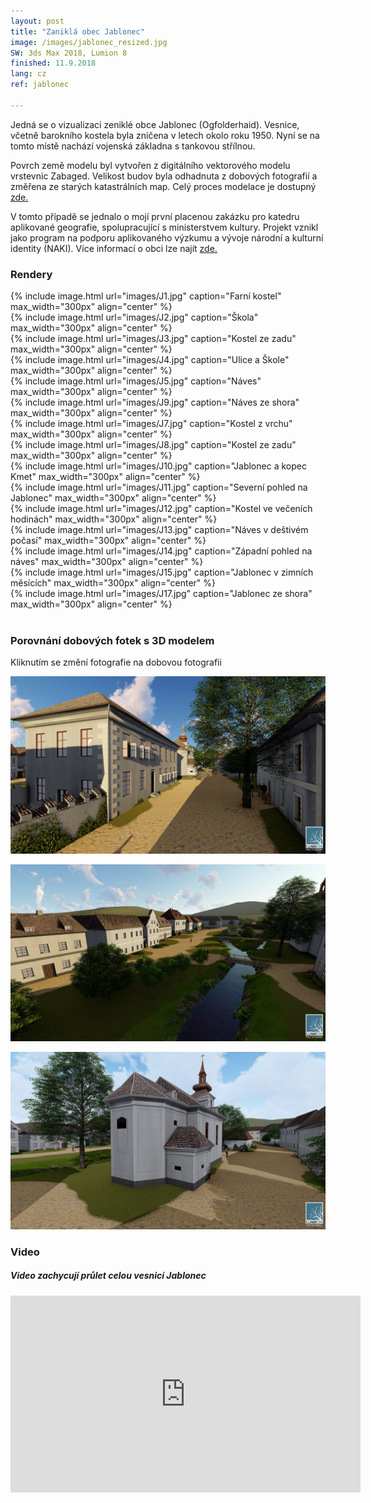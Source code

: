 ```yaml
---
layout: post
title: "Zaniklá obec Jablonec"
image: /images/jablonec_resized.jpg
SW: 3ds Max 2018, Lumion 8
finished: 11.9.2018
lang: cz
ref: jablonec

---
```



Jedná se o vizualizaci zeniklé obce Jablonec (Ogfolderhaid). Vesnice, včetně barokního kostela byla zničena v letech okolo roku 1950. Nyní se na tomto místě nachází vojenská základna s tankovou střílnou. 

Povrch země modelu byl vytvořen z digitálního vektorového modelu vrstevnic Zabaged. Velikost budov byla odhadnuta z dobových fotografií a změřena ze starých katastrálních map. Celý proces modelace je dostupný [zde.](https://drive.google.com/file/d/1w02unMZdq4FX71KxRKYxF9ETLqT3ZAy3/view?usp=sharing)

V tomto případě se jednalo o mojí první placenou zakázku pro katedru aplikované geografie, spolupracující s ministerstvem kultury. Projekt vznikl jako program na podporu aplikovaného výzkumu a vývoje národní a kulturní identity (NAKI). Více informací o obci lze najít [zde.](http://www.zaniklekrajiny.cz/atlas/modelova-uzemi/boletice)

<h3> Rendery </h3>
{% include image.html url="images/J1.jpg" caption="Farní kostel" max_width="300px" align="center" %}
<br>
{% include image.html url="images/J2.jpg" caption="Škola" max_width="300px" align="center" %}
<br>
{% include image.html url="images/J3.jpg" caption="Kostel ze zadu" max_width="300px" align="center" %}
<br>
{% include image.html url="images/J4.jpg" caption="Ulice a Škole" max_width="300px" align="center" %}
<br>
{% include image.html url="images/J5.jpg" caption="Náves" max_width="300px" align="center" %}
<br>
{% include image.html url="images/J9.jpg" caption="Náves ze shora" max_width="300px" align="center" %}
<br>
{% include image.html url="images/J7.jpg" caption="Kostel z vrchu" max_width="300px" align="center" %}
<br>
{% include image.html url="images/J8.jpg" caption="Kostel ze zadu" max_width="300px" align="center" %}
<br>
{% include image.html url="images/J10.jpg" caption="Jablonec a kopec Kmet" max_width="300px" align="center" %}
<br>
{% include image.html url="images/J11.jpg" caption="Severní pohled na Jablonec" max_width="300px" align="center" %}
<br>
{% include image.html url="images/J12.jpg" caption="Kostel ve večeních hodinách" max_width="300px" align="center" %}
<br>
{% include image.html url="images/J13.jpg" caption="Náves v deštivém počasí" max_width="300px" align="center" %}
<br>
{% include image.html url="images/J14.jpg" caption="Západní pohled na náves" max_width="300px" align="center" %}
<br>
{% include image.html url="images/J15.jpg" caption="Jablonec v zimních měsících" max_width="300px" align="center" %}
<br>
{% include image.html url="images/J17.jpg" caption="Jablonec ze shora" max_width="300px" align="center" %}
<br><br>
<h3> Porovnání dobových fotek s 3D modelem </h3>
Kliknutím se změní fotografie na dobovou fotografii
<p>
    <img alt="Street"  src="images/J2.jpg" id = "imgClickAndChange" />
<script>     
var images = ["images/J2.jpg", "images/J2O.jpg"]

var imgState = 0;

var imgTag = document.getElementById("imgClickAndChange");

imgTag.addEventListener("click", function (event) {
  imgState = (++imgState % images.length);
  event.target.src = images[imgState];
});
</script> 
<p>
    <img alt="Townhall" src="images/J9.jpg"  id="imgClickAndChange2"   />
<script>     
var images2 = ["images/J9.jpg", "images/J9O.jpg"]

var imgState = 0;

var imgTag = document.getElementById("imgClickAndChange2");

imgTag.addEventListener("click", function (event) {
  imgState = (++imgState % images.length);
  event.target.src = images2[imgState];
});
</script> 
<p>
    <img alt="Square2" src="images/J8.jpg"  id="imgClickAndChange3"   />
<script>     
var images3 = ["images/J8.jpg", "images/J8O.jpg"]

var imgState = 0;

var imgTag = document.getElementById("imgClickAndChange3");

imgTag.addEventListener("click", function (event) {
  imgState = (++imgState % images.length);
  event.target.src = images3[imgState];
});
</script> 

<h3> Video </h3>
<h5>Video zachycují průlet celou vesnicí Jablonec</h5>

<iframe width="560" height="315" src="https://www.youtube.com/embed/yBfG8Soaxw4" frameborder="0" allow="accelerometer; autoplay; encrypted-media; gyroscope; picture-in-picture" allowfullscreen></iframe>